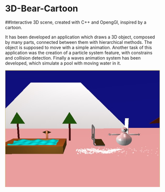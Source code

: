 # 3D-Bear-Cartoon
##Interactive 3D scene, created with C++ and OpengGl, inspired by a cartoon.

It has been developed an application which draws a 3D object, composed by many parts, connected between them with hierarchical methods. The object is supposed to move with a simple animation. Another task of this application was the creation of a particle system feature, with constrains and collision detection. Finally a waves animation system has been developed, which simulate a pool with moving water in it.

![Alt text](https://github.com/giogix2/3D-Bear-Cartoon/blob/master/Images/Screen.jpg)